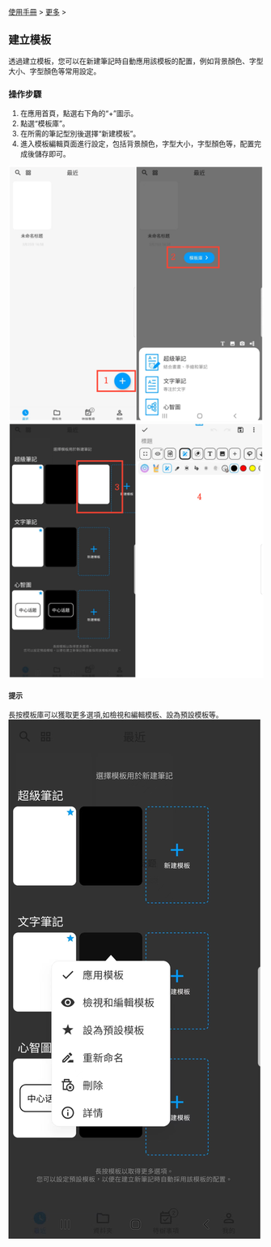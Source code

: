 [使用手冊](/dragonnest/drawnote/manual/zh-tw) > [更多](/dragonnest/drawnote/manual/zh-tw/more) >

建立模板
---
透過建立模板，您可以在新建筆記時自動應用該模板的配置，例如背景顏色、字型大小、字型顏色等常用設定。
### 操作步驟
1. 在應用首頁，點選右下角的“+”圖示。
2. 點選“模板庫”。
3. 在所需的筆記型別後選擇“新建模板”。
4. 進入模板編輯頁面進行設定，包括背景顏色，字型大小，字型顏色等，配置完成後儲存即可。

![](imgs/new_template1.png)
![](imgs/new_template2.png)

#### 提示
長按模板庫可以獲取更多選項,如檢視和編輯模板、設為預設模板等。
![](imgs/new_template.png)
